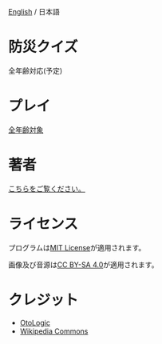 

[English](https://github.com/Yama-Haya/BosaiQuiz/blob/main/.github/README.md) / 日本語

# 防災クイズ
全年齢対応(予定)

# プレイ
[全年齢対象](https://yama-haya.github.io/BosaiQuiz)

# 著者
[こちらをご覧ください。](https://yama-haya.github.io)

# ライセンス
プログラムは[MIT License](https://github.com/Yama-Haya/BosaiQuiz/blob/main/LICENSE)が適用されます。

画像及び音源は[CC BY-SA 4.0](https://creativecommons.org/licenses/by-sa/4.0/deed.ja)が適用されます。

# クレジット
- [OtoLogic](https://otologic.jp)
- [Wikipedia Commons](https://commons.wikimedia.org)
